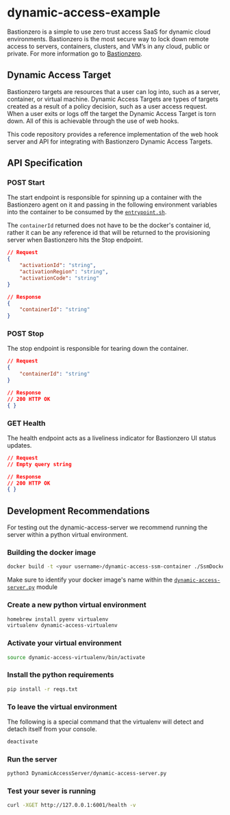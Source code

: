 # dynamic-access-example

Bastionzero is a simple to use zero trust access SaaS for dynamic cloud environments. Bastionzero is the most secure way to lock down remote access to servers, containers, clusters, and VM’s in any cloud, public or private. For more information go to [Bastionzero](https://bastionzero.com).

## Dynamic Access Target

Bastionzero targets are resources that a user can log into, such as a server, container, or virtual machine.  Dynamic Access Targets are types of targets created as a result of a policy decision, such as a user access request.   When a user exits or logs off the target the Dynamic Access Target is torn down.  All of this is achievable through the use of web hooks.

This code repository provides a reference implementation of the web hook server and API for integrating with Bastionzero Dynamic Access Targets.


## API Specification

### POST Start 

The start endpoint is responsible for spinning up a container with the Bastionzero
agent on it and passing in the following environment variables into the container to
be consumed by the [`entrypoint.sh`](SsmDockerContainer/EntryScript/entrypoint.sh).

The `containerId` returned does not have to be the docker's container id, rather it
can be any reference id that will be returned to the provisioning server when 
Bastionzero hits the Stop endpoint.

```json
// Request
{
    "activationId": "string",
    "activationRegion": "string",
    "activationCode": "string"
}

// Response
{
    "containerId": "string"
}
```

### POST Stop

The stop endpoint is responsible for tearing down the container.

```json
// Request
{
    "containerId": "string"
}

// Response
// 200 HTTP OK
{ }
```


### GET Health

The health endpoint acts as a liveliness indicator for Bastionzero UI status updates.

```json
// Request 
// Empty query string

// Response
// 200 HTTP OK
{ }
```

## Development Recommendations

For testing out the dynamic-access-server we recommend running the server within a python virtual environment.

### Building the docker image

```bash
docker build -t <your username>/dynamic-access-ssm-container ./SsmDockerContainer/
```

Make sure to identify your docker image's name within the [`dynamic-access-server.py`](DynamicAccessServer/dynamic-access-server.py) module

### Create a new python virtual environment

```bash
homebrew install pyenv virtualenv
virtualenv dynamic-access-virtualenv
```

### Activate your virtual environment

```bash
source dynamic-access-virtualenv/bin/activate
```

### Install the python requirements

```bash
pip install -r reqs.txt
```

### To leave the virtual environment 
The following is a special command that the virtualenv will detect and detach itself
from your console.

```bash
deactivate
```

### Run the server
```bash
python3 DynamicAccessServer/dynamic-access-server.py
```

### Test your sever is running 

```bash
curl -XGET http://127.0.0.1:6001/health -v
```
